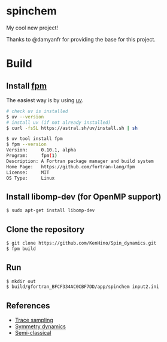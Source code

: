 # spinchem
My cool new project!

Thanks to @damyanfr for providing the base for this project.

# Build

## Install [fpm](https://github.com/jordansissel/fpm)

The easiest way is by using [uv](https://docs.astral.sh/uv/).

```bash
# check uv is installed
$ uv --version
# install uv (if not already installed)
$ curl -fsSL https://astral.sh/uv/install.sh | sh
```

```bash
$ uv tool install fpm
$ fpm --version
Version:     0.10.1, alpha
Program:     fpm(1)
Description: A Fortran package manager and build system
Home Page:   https://github.com/fortran-lang/fpm
License:     MIT
OS Type:     Linux
```

## Install libomp-dev (for OpenMP support)

```bash
$ sudo apt-get install libomp-dev
```

## Clone the repository 
```bash
$ git clone https://github.com/KenHino/Spin_dynamics.git
$ fpm build
```

## Run
```bash
$ mkdir out
$ build/gfortran_BFCF334AC0CBF7DD/app/spinchem input2.ini
```

## References

- [Trace sampling](https://pubs.aip.org/aip/jcp/article/154/8/084121/76322)
- [Symmetry dynamics](https://journals.aps.org/prl/abstract/10.1103/PhysRevLett.120.220604)
- [Semi-classical](https://pubs.aip.org/aip/jcp/article/139/12/124106/74601)